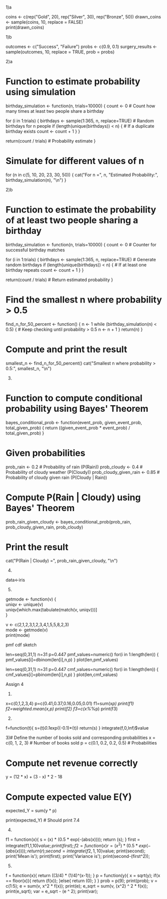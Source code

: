 1)a

coins <- c(rep("Gold", 20), rep("Silver", 30), rep("Bronze", 50))
drawn_coins <- sample(coins, 10, replace = FALSE)  
print(drawn_coins)


1)b

outcomes <- c("Success", "Failure")
probs <- c(0.9, 0.1)
surgery_results <- sample(outcomes, 10, replace = TRUE, prob = probs)


2)a

# Function to estimate probability using simulation
birthday_simulation <- function(n, trials=10000) {
  count <- 0  # Count how many times at least two people share a birthday
  
  for (i in 1:trials) {
    birthdays <- sample(1:365, n, replace=TRUE)  # Random birthdays for n people
    if (length(unique(birthdays)) < n) {  # If a duplicate birthday exists
      count <- count + 1
    }
  }
  
  return(count / trials)  # Probability estimate
}

# Simulate for different values of n
for (n in c(5, 10, 20, 23, 30, 50)) {
  cat("For n =", n, "Estimated Probability:", birthday_simulation(n), "\n")
}


2)b


# Function to estimate the probability of at least two people sharing a birthday
birthday_simulation <- function(n, trials=10000) {
  count <- 0  # Counter for successful birthday matches

  for (i in 1:trials) {
    birthdays <- sample(1:365, n, replace=TRUE)  # Generate random birthdays
    if (length(unique(birthdays)) < n) {  # If at least one birthday repeats
      count <- count + 1
    }
  }

  return(count / trials)  # Return estimated probability
}

# Find the smallest n where probability > 0.5
find_n_for_50_percent <- function() {
  n <- 1
  while (birthday_simulation(n) < 0.5) {  # Keep checking until probability > 0.5
    n <- n + 1
  }
  return(n)
}

# Compute and print the result
smallest_n <- find_n_for_50_percent()
cat("Smallest n where probability > 0.5:", smallest_n, "\n")


3)

# Function to compute conditional probability using Bayes' Theorem
bayes_conditional_prob <- function(event_prob, given_event_prob, total_given_prob) {
  return ((given_event_prob * event_prob) / total_given_prob)
}

# Given probabilities
prob_rain <- 0.2           # Probability of rain (P(Rain))
prob_cloudy <- 0.4         # Probability of cloudy weather (P(Cloudy))
prob_cloudy_given_rain <- 0.85  # Probability of cloudy given rain (P(Cloudy | Rain))

# Compute P(Rain | Cloudy) using Bayes' Theorem
prob_rain_given_cloudy <- bayes_conditional_prob(prob_rain, prob_cloudy_given_rain, prob_cloudy)

# Print the result
cat("P(Rain | Cloudy) =", prob_rain_given_cloudy, "\n")


4)

data<-iris


5)

getmode <- function(v) {  
  uniqv <- unique(v)  
  uniqv[which.max(tabulate(match(v, uniqv)))]  
}

v <- c(2,1,2,3,1,2,3,4,1,5,5,8,2,3)  
mode <- getmode(v)  
print(mode)





pmf cdf sketch




len=seq(0,31,1)
n=31
p=0.447
pmf_values=numeric()
for(i in 1:length(len))
{
  pmf_values[i]=dbinom(len[i],n,p)
}
plot(len,pmf_values)

len=seq(0,31,1)
n=31
p=0.447
cmf_values=numeric()
for(i in 1:length(len))
{
  cmf_values[i]=pbinom(len[i],n,p)
}
plot(len,cmf_values)




Assign 4




1)

x=c(0,1,2,3,4)
p=c(0.41,0.37,0.16,0.05,0.01)
f1=sum(x*p)
print(f1)
f2=weighted.mean(x,p)
print(f2)
f3=c(x%*%p)
print(f3)


2)

f=function(t){
s=(t)*0.1*exp((-0.1)*(t))
return(s)
}
integrate(f,0,Inf)$value

3)# Define the number of books sold and corresponding probabilities
x = c(0, 1, 2, 3)  # Number of books sold
p = c(0.1, 0.2, 0.2, 0.5)  # Probabilities

# Compute net revenue correctly
y = (12 * x) + (3 - x) * 2 - 18  

# Compute expected value E(Y)
expected_Y = sum(y * p)  

print(expected_Y)  # Should print 7.4


4)

f1 = function(x){
s = (x) * (0.5 * exp(-(abs(x))));
return (s);
}
first = integrate(f1,1,10)$value;
print(first);
f2 = function(x){
r = (x^2) * (0.5 * exp(-(abs(x))));
return (r);
}
second = integrate(f2,1,10)$value;
print(second);
print('Mean is');
print(first);
print('Variance is');
print(second-(first^2));



5)

f = function(x){
return ((3/4) * (1/4)^(x-1));
}
p = function(y){
x = sqrt(y);
if(x == floor(x)){
return (f(x));
}else{
return (0);
}
}
prob = p(9);
print(prob);
v = c(1:5);
e = sum(v, x^2 * f(x));
print(e);
e_sqrt = sum(v, (x^2) ^ 2 * f(x));
print(e_sqrt);
var = e_sqrt - (e ^ 2);
print(var);


